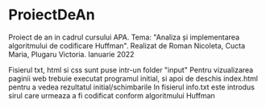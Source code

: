 # ProiectDeAn
Proiect de an in cadrul cursului APA. Tema: "Analiza și implementarea algoritmului de codificare Huffman".  Realizat de Roman Nicoleta, Cucta Maria, Plugaru Victoria. Ianuarie 2022

Fisierul txt, html si css sunt puse intr-un folder "input"
Pentru vizualizarea paginii web trebuie executat programul initial, si apoi de deschis index.html pentru a vedea rezultatul initial/schimbarile
In fisierul info.txt este introdus sirul care urmeaza a fi codificat conform algoritmului Huffman
